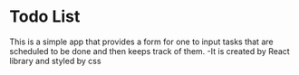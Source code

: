 # Todo List

This is a simple app that provides a form for one to input tasks that are scheduled to be done and then keeps track of them.
-It is created by React library and styled by css

